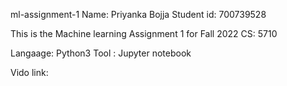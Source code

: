 ml-assignment-1
Name: Priyanka Bojja Student id: 700739528

This is the Machine learning Assignment 1 for Fall 2022 CS: 5710

Langaage: Python3 Tool : Jupyter notebook

Vido link: 
